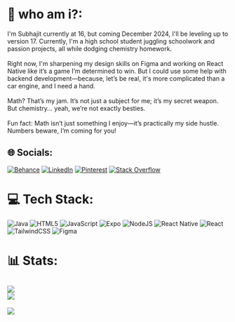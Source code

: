 # 💫 who am i?:
I'm Subhajit currently at 16, but coming December 2024, I'll be leveling up to version 17. Currently, I'm a high school student juggling schoolwork and passion projects, all while dodging chemistry homework.<br><br>Right now, I'm sharpening my design skills on Figma and working on React Native like it’s a game I’m determined to win. But I could use some help with backend development—because, let’s be real, it's more complicated than a car engine, and I need a hand.<br><br>Math? That’s my jam. It’s not just a subject for me; it’s my secret weapon. But chemistry... yeah, we’re not exactly besties.<br><br>Fun fact: Math isn’t just something I enjoy—it’s practically my side hustle. Numbers beware, I’m coming for you!


## 🌐 Socials:
[![Behance](https://img.shields.io/badge/Behance-1769ff?logo=behance&logoColor=white)](https://www.behance.net/subhajitroy29) 
[![LinkedIn](https://img.shields.io/badge/LinkedIn-%230077B5.svg?logo=linkedin&logoColor=white)](https://www.linkedin.com/in/subhajit-roy-2765b72bb/) 
[![Pinterest](https://img.shields.io/badge/Pinterest-%23E60023.svg?logo=Pinterest&logoColor=white)](https://in.pinterest.com/subhajitr0y/) 
[![Stack Overflow](https://img.shields.io/badge/-Stackoverflow-FE7A16?logo=stack-overflow&logoColor=white)](https://stackoverflow.com/users/23371059/subhajit-roy) 

# 💻 Tech Stack:
![Java](https://img.shields.io/badge/java-%23ED8B00.svg?style=for-the-badge&logo=openjdk&logoColor=white) 
![HTML5](https://img.shields.io/badge/html5-%23E34F26.svg?style=for-the-badge&logo=html5&logoColor=white) 
![JavaScript](https://img.shields.io/badge/javascript-%23323330.svg?style=for-the-badge&logo=javascript&logoColor=%23F7DF1E) 
![Expo](https://img.shields.io/badge/expo-1C1E24?style=for-the-badge&logo=expo&logoColor=#D04A37) 
![NodeJS](https://img.shields.io/badge/node.js-6DA55F?style=for-the-badge&logo=node.js&logoColor=white) 
![React Native](https://img.shields.io/badge/react_native-%2320232a.svg?style=for-the-badge&logo=react&logoColor=%2361DAFB) 
![React](https://img.shields.io/badge/react-%2320232a.svg?style=for-the-badge&logo=react&logoColor=%2361DAFB) 
![TailwindCSS](https://img.shields.io/badge/tailwindcss-%2338B2AC.svg?style=for-the-badge&logo=tailwind-css&logoColor=white) 
![Figma](https://img.shields.io/badge/figma-%23F24E1E.svg?style=for-the-badge&logo=figma&logoColor=white)

# 📊 Stats:
![](https://github-readme-stats.vercel.app/api?username=SubhajitR0y&theme=discord_old_blurple&hide_border=true&include_all_commits=false&count_private=false)<br/>
![](https://github-readme-streak-stats.herokuapp.com/?user=SubhajitR0y&theme=discord_old_blurple&hide_border=true)<br/>
---
[![](https://visitcount.itsvg.in/api?id=SubhajitR0y&icon=0&color=0)](https://visitcount.itsvg.in)
